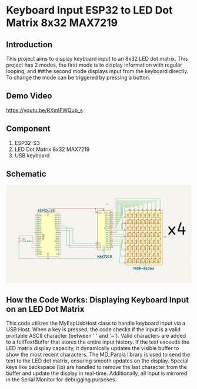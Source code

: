 # Keyboard Input ESP32 to LED Dot Matrix 8x32 MAX7219
## Introduction
This project aims to display keyboard input to an 8x32 LED dot matrix. This project has 2 modes, the first mode is to display information with regular looping, and ##the second mode displays input from the keyboard directly. To change the mode can be triggered by pressing a button.
## Demo Video
https://youtu.be/RXmIFWQub_s
## Component 
1. ESP32-S3
2. LED Dot Matrix 8x32 MAX7219
3. USB keyboard

## Schematic
![Schematic](https://github.com/zhafarullah/Keyboard2LED.Matrix/blob/main/Schematic.png)
## How the Code Works: Displaying Keyboard Input on an LED Dot Matrix
This code utilizes the MyEspUsbHost class to handle keyboard input via a USB Host. When a key is pressed, the code checks if the input is a valid printable ASCII character (between ' ' and '~'). Valid characters are added to a fullTextBuffer that stores the entire input history. If the text exceeds the LED matrix display capacity, it dynamically updates the visible buffer to show the most recent characters. The MD_Parola library is used to send the text to the LED dot matrix, ensuring smooth updates on the display. Special keys like backspace (\b) are handled to remove the last character from the buffer and update the display in real-time. Additionally, all input is mirrored in the Serial Monitor for debugging purposes.
